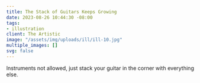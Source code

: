 ```yaml
---
title: The Stack of Guitars Keeps Growing
date: 2023-08-26 10:44:30 -08:00
tags:
- illustration
client: The Artistic
image: "/assets/img/uploads/ill/ill-10.jpg"
multiple_images: []
svg: false
---
```


Instruments not allowed, just stack your guitar in the corner with everything else.
